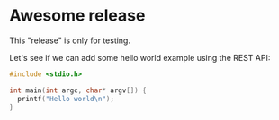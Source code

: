 # Awesome release
This "release" is only for testing.

Let's see if we can add some hello world example using the REST API:
```c
#include <stdio.h>

int main(int argc, char* argv[]) {
  printf("Hello world\n");
}
```
